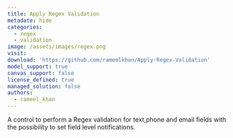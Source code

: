 ```yaml
---
title: Apply Regex Validation
metadate: hide
categories:
  - regex
  - validation
image: /assets/images/regex.png
visit: 
download: 'https://github.com/rameelkhan/Apply-Regex-Validation'
model_support: true
canvas_support: false
license_defined: true
managed_solution: false
authors:
  - rameel_khan
---
```


A control to perform a Regex validation for text,phone and email fields with the possibility to set field level notifications.
